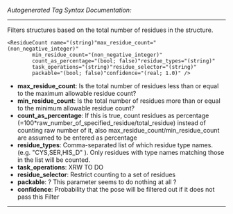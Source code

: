 _Autogenerated Tag Syntax Documentation:_

---
Filters structures based on the total number of residues in the structure.

```
<ResidueCount name="(string)"max_residue_count="(non_negative_integer)"
        min_residue_count="(non_negative_integer)"
        count_as_percentage="(bool; false)"residue_types="(string)"
        task_operations="(string)"residue_selector="(string)"
        packable="(bool; false)"confidence="(real; 1.0)" />
```

-   **max_residue_count**: Is the total number of residues less than or equal to the maximum allowable residue count?
-   **min_residue_count**: Is the total number of residues more than or equal to the minimum allowable residue count?
-   **count_as_percentage**: If this is true, count residues as percentage (=100*raw_number_of_specified_residue/total_residue) instead of counting raw number of it, also max_residue_count/min_residue_count are assumed to be entered as percentage
-   **residue_types**: Comma-separated list of which residue type names. (e.g. "CYS,SER,HIS_D" ). Only residues with type names matching those in the list will be counted.
-   **task_operations**: XRW TO DO
-   **residue_selector**: Restrict counting to a set of residues
-   **packable**: ? This parameter seems to do nothing at all ?
-   **confidence**: Probability that the pose will be filtered out if it does not pass this Filter

---
